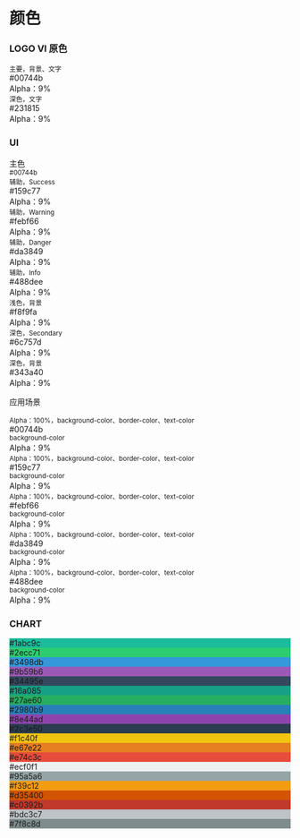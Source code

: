 # 颜色

### LOGO VI 原色

<div class="card card-color">
    <div class="card-content">
        <div class="color-row">
            <div class="color-column bg-primary text-white">
                <small>主要，背景、文字</small><br> #00744b
                <div class="color-alpha-9">Alpha：9%</div>
            </div>
            <div class="color-column bg-darker text-white">
                <small>深色，文字</small><br> #231815
                <div class="color-alpha-9">Alpha：9%</div>
            </div>
        </div>
    </div>
</div>

### UI

<div class="card card-color">
    <div class="card-header bg-primary text-white">
        主色<br>
        <small>#00744b</small>
    </div>
    <div class="card-content">
        <div class="color-row">
            <div class="color-column bg-success text-white">
                <small>辅助，Success</small><br> #159c77
                <div class="color-alpha-9">Alpha：9%</div>
            </div>
            <div class="color-column bg-warning text-white">
                <small>辅助，Warning</small><br> #febf66
                <div class="color-alpha-9">Alpha：9%</div>
            </div>
            <div class="color-column bg-danger text-white">
                <small>辅助，Danger</small><br> #da3849
                <div class="color-alpha-9">Alpha：9%</div>
            </div>
            <div class="color-column bg-info text-white">
                <small>辅助，Info</small><br> #488dee
                <div class="color-alpha-9">Alpha：9%</div>
            </div>
            <div class="color-column bg-light">
                <small>浅色，背景</small><br> #f8f9fa
                <div class="color-alpha-9">Alpha：9%</div>
            </div>
            <div class="color-column bg-secondary text-white">
                <small>深色，Secondary</small><br> #6c757d
                <div class="color-alpha-9">Alpha：9%</div>
            </div>
            <div class="color-column bg-dark text-white">
                <small>深色，背景</small><br> #343a40
                <div class="color-alpha-9">Alpha：9%</div>
            </div>
        </div>
    </div>
</div>

应用场景

<div class="card card-color">
    <div class="card-content">
        <div class="color-row">
            <div class="color-column bg-primary text-white">
                <small>Alpha：100%，background-color、border-color、text-color</small><br> #00744b
                <div class="color-alpha-9"><small>background-color</small><br>Alpha：9%</div>
            </div>
            <div class="color-column bg-success text-white">
                <small>Alpha：100%，background-color、border-color、text-color</small><br> #159c77
                <div class="color-alpha-9"><small>background-color</small><br>Alpha：9%</div>
            </div>
            <div class="color-column bg-warning text-white">
                <small>Alpha：100%，background-color、border-color、text-color</small><br> #febf66
                <div class="color-alpha-9"><small>background-color</small><br>Alpha：9%</div>
            </div>
            <div class="color-column bg-danger text-white">
                <small>Alpha：100%，background-color、border-color、text-color</small><br> #da3849
                <div class="color-alpha-9"><small>background-color</small><br>Alpha：9%</div>
            </div>
            <div class="color-column bg-info text-white">
                <small>Alpha：100%，background-color、border-color、text-color</small><br> #488dee
                <div class="color-alpha-9"><small>background-color</small><br>Alpha：9%</div>
            </div>
        </div>
    </div>
</div>

### CHART

<div class="card card-color">
    <div class="card-content">
        <div class="color-row">
            <div class="color-column text-white" style="background-color:#1abc9c">#1abc9c</div>
            <div class="color-column text-white" style="background-color:#2ecc71">#2ecc71</div>
            <div class="color-column text-white" style="background-color:#3498db">#3498db</div>
            <div class="color-column text-white" style="background-color:#9b59b6">#9b59b6</div>
            <div class="color-column text-white" style="background-color:#34495e">#34495e</div>
        </div>
        <div class="color-row">
            <div class="color-column text-white" style="background-color:#16a085">#16a085</div>
            <div class="color-column text-white" style="background-color:#27ae60">#27ae60</div>
            <div class="color-column text-white" style="background-color:#2980b9">#2980b9</div>
            <div class="color-column text-white" style="background-color:#8e44ad">#8e44ad</div>
            <div class="color-column text-white" style="background-color:#2c3e50">#2c3e50</div>
        </div>
        <div class="color-row">
            <div class="color-column text-white" style="background-color:#f1c40f">#f1c40f</div>
            <div class="color-column text-white" style="background-color:#e67e22">#e67e22</div>
            <div class="color-column text-white" style="background-color:#e74c3c">#e74c3c</div>
            <div class="color-column text-darker" style="background-color:#ecf0f1">#ecf0f1</div>
            <div class="color-column text-white" style="background-color:#95a5a6">#95a5a6</div>
        </div>
        <div class="color-row">
            <div class="color-column text-white" style="background-color:#f39c12">#f39c12</div>
            <div class="color-column text-white" style="background-color:#d35400">#d35400</div>
            <div class="color-column text-white" style="background-color:#c0392b">#c0392b</div>
            <div class="color-column text-white" style="background-color:#bdc3c7">#bdc3c7</div>
            <div class="color-column text-white" style="background-color:#7f8c8d">#7f8c8d</div>
        </div>
    </div>
</div>
